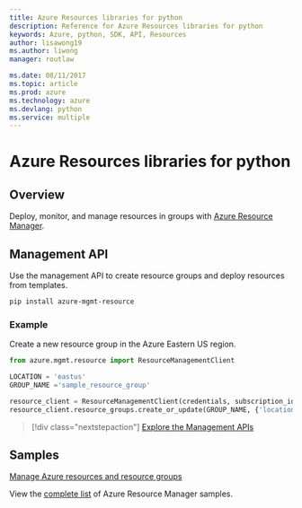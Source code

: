 ```yaml
---
title: Azure Resources libraries for python
description: Reference for Azure Resources libraries for python
keywords: Azure, python, SDK, API, Resources
author: lisawong19
ms.author: liwong
manager: routlaw

ms.date: 08/11/2017
ms.topic: article
ms.prod: azure
ms.technology: azure
ms.devlang: python
ms.service: multiple
---
```


# Azure Resources libraries for python

## Overview 
Deploy, monitor, and manage resources in groups with [Azure Resource Manager](https://docs.microsoft.com/en-us/azure/azure-resource-manager/resource-group-overview).

## Management API
Use the management API to create resource groups and deploy resources from templates.

```bash
pip install azure-mgmt-resource
```
### Example 
Create a new resource group in the Azure Eastern US region.

```python
from azure.mgmt.resource import ResourceManagementClient

LOCATION = 'eastus'
GROUP_NAME ='sample_resource_group'

resource_client = ResourceManagementClient(credentials, subscription_id)
resource_client.resource_groups.create_or_update(GROUP_NAME, {'location': LOCATION})
```

> [!div class="nextstepaction"]
> [Explore the Management APIs](/python/api/overview/azure/azure.mgmt.resource)

## Samples
[Manage Azure resources and resource groups](https://github.com/Azure-Samples/resource-manager-python-resources-and-groups)

View the [complete list](https://azure.microsoft.com/resources/samples/?platform=python&term=resource) of Azure Resource Manager samples.

